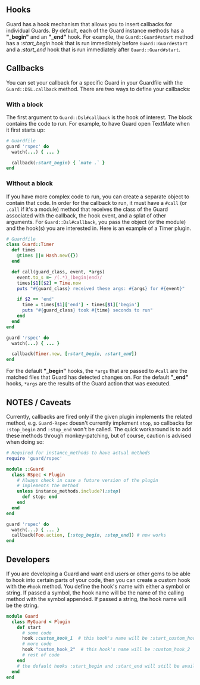 ## Hooks

Guard has a hook mechanism that allows you to insert callbacks for individual Guards. By default, each of the Guard instance methods has a **"_begin"** and an **"_end"** hook. For example, the `Guard::Guard#start` method has a _:start_begin_ hook that is run immediately before `Guard::Guard#start` and a _:start_end_ hook that is run immediately after `Guard::Guard#start`.

## Callbacks

You can set your callback for a specific Guard in your Guardfile with the `Guard::DSL.callback` method. There are two ways to define your callbacks:

### With a block

The first argument to `Guard::Dsl#callback` is the hook of interest. The block contains the code to run. For example, to have Guard open TextMate when it first starts up:

```ruby
# Guardfile
guard 'rspec' do
  watch(...) { ... }

  callback(:start_begin) { `mate .` }
end
```

### Without a block

If you have more complex code to run, you can create a separate object to contain that code. In order for the callback to run, it must have a `#call` (or `.call` if it's a module) method that receives the class of the Guard associated with the callback, the hook event, and a splat of other arguments. For `Guard::Dsl#callback`, you pass the object (or the module) and the hook(s) you are interested in. Here is an example of a Timer plugin.

```ruby
# Guardfile
class Guard::Timer
  def times
    @times ||= Hash.new({})
  end

  def call(guard_class, event, *args)
    event.to_s =~ /(.*)_(begin|end)/
    times[$1][$2] = Time.now
    puts "#{guard_class} received these args: #{args} for #{event}"

    if $2 == 'end'
      time = times[$1]['end'] - times[$1]['begin']
      puts "#{guard_class} took #{time} seconds to run"
    end
  end
end

guard 'rspec' do
  watch(...) { ... }

  callback(Timer.new, [:start_begin, :start_end])
end
```

For the default **"_begin"** hooks, the `*args` that are passed to `#call` are the matched files that Guard has detected changes on. For the default **"_end"** hooks, `*args` are the results of the Guard action that was executed.

## NOTES / Caveats

Currently, callbacks are fired only if the given plugin implements the related method, e.g. `Guard-Rspec` doesn't currently implement `stop`, so callbacks for `:stop_begin` and `:stop_end` won't be called. The quick workaround is to add these methods through monkey-patching, but of course, caution is advised when doing so:

```ruby
# Required for instance_methods to have actual methods
require 'guard/rspec'

module ::Guard
  class RSpec < Plugin
    # Always check in case a future version of the plugin
    # implements the method
    unless instance_methods.include?(:stop)
      def stop; end
    end
  end
end

guard 'rspec' do
  watch(...) { ... }
  callback(Foo.action, [:stop_begin, :stop_end]) # now works
end
```


## Developers

If you are developing a Guard and want end users or other gems to be able to hook into certain parts of your code, then you can create a custom hook with the `#hook` method. You define the hook's name with either a symbol or string. If passed a symbol, the hook name will be the name of the calling method with the symbol appended. If passed a string, the hook name will be the string.

```ruby
module Guard
  class MyGuard < Plugin
    def start
      # some code
      hook :custom_hook_1  # this hook's name will be :start_custom_hook_l
      # more code
      hook "custom_hook_2"  # this hook's name will be :custom_hook_2
      # rest of code
    end
    # the default hooks :start_begin and :start_end will still be available
  end
end
```

